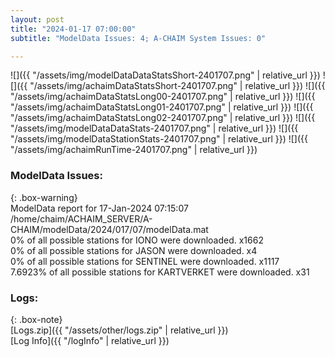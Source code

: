 ```yaml
---
layout: post
title: "2024-01-17 07:00:00"
subtitle: "ModelData Issues: 4; A-CHAIM System Issues: 0"

---
```


![]({{ "/assets/img/modelDataDataStatsShort-2401707.png" | relative_url }})
![]({{ "/assets/img/achaimDataStatsShort-2401707.png" | relative_url }})
![]({{ "/assets/img/achaimDataStatsLong00-2401707.png" | relative_url }})
![]({{ "/assets/img/achaimDataStatsLong01-2401707.png" | relative_url }})
![]({{ "/assets/img/achaimDataStatsLong02-2401707.png" | relative_url }})
![]({{ "/assets/img/modelDataDataStats-2401707.png" | relative_url }})
![]({{ "/assets/img/modelDataStationStats-2401707.png" | relative_url }})
![]({{ "/assets/img/achaimRunTime-2401707.png" | relative_url }})


### ModelData Issues:  
  
{: .box-warning}  
 ModelData report for 17-Jan-2024 07:15:07   
 /home/chaim/ACHAIM_SERVER/A-CHAIM/modelData/2024/017/07/modelData.mat   
 0% of all possible stations for IONO were downloaded. x1662   
 0% of all possible stations for JASON were downloaded. x4   
 0% of all possible stations for SENTINEL were downloaded. x1117   
 7.6923% of all possible stations for KARTVERKET were downloaded. x31   
  


### Logs:  
  
{: .box-note}  
[Logs.zip]({{ "/assets/other/logs.zip" | relative_url }})  
[Log Info]({{ "/logInfo" | relative_url }})  
